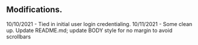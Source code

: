 ## Modifications.

10/10/2021 - Tied in initial user login credentialing.
10/11/2021 - Some clean up.  Update README.md; update BODY style for no margin to avoid scrollbars

##

